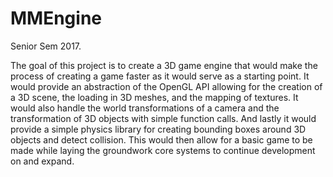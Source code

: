 # MMEngine
Senior Sem 2017.

The goal of this project is to create a 3D game engine that would make the process of creating a game faster as it would serve as a starting point. It would provide an abstraction of the OpenGL API allowing  for the creation of a 3D scene, the loading in 3D meshes, and the mapping of textures. It would also handle the world transformations of a camera and the transformation of 3D objects with simple function calls. And lastly it would provide a simple physics library for creating bounding boxes around 3D objects and detect collision. This would then allow for a basic game to be made while laying the groundwork core systems to continue development on and expand. 
